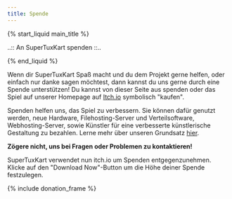 ```yaml
---
title: Spende
---
```

{% start_liquid main_title %}

..:: An SuperTuxKart spenden ::..

{% end_liquid %}

Wenn dir SuperTuxKart Spaß macht und du dem Projekt gerne helfen, oder einfach nur danke sagen möchtest, dann kannst du uns gerne durch eine Spende unterstützen! Du kannst von dieser Seite aus spenden oder das Spiel auf unserer Homepage auf [Itch.io](https://supertuxkart.itch.io/supertuxkart) symbolisch "kaufen". 

Spenden helfen uns, das Spiel zu verbessern. Sie können dafür genutzt werden, neue Hardware, Filehosting-Server und Verteilsoftware, Webhosting-Server, sowie Künstler für eine verbesserte künstlerische Gestaltung zu bezahlen. Lerne mehr über unseren Grundsatz [hier](Donation_Policy).

**Zögere nicht, uns bei Fragen oder Problemen zu kontaktieren!**

SuperTuxKart verwendet nun itch.io um Spenden entgegenzunehmen. Klicke auf den "Download Now"-Button um die Höhe deiner Spende festzulegen.

{% include donation_frame %}
